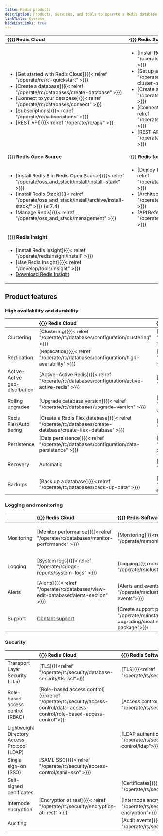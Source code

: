 ```yaml
---
title: Redis products
description: Products, services, and tools to operate a Redis database.
linkTitle: Operate
hideListLinks: true
---
```


| {{<color-bubble color="bg-blue-bubble">}} Redis Cloud | {{<color-bubble color="bg-yellow-bubble">}} Redis Software |
|:-----------|:--------------|
| <ul><li> [Get started with Redis Cloud]({{< relref "/operate/rc/rc-quickstart" >}}) </li><li> [Create a database]({{< relref "/operate/rc/databases/create-database" >}}) </li><li> [Connect to your database]({{< relref "/operate/rc/databases/connect" >}}) </li><li> [Subscriptions]({{< relref "/operate/rc/subscriptions" >}}) </li><li>[REST API]({{< relref "/operate/rc/api/" >}})</li></ul> | <ul><li> [Install Redis Software]({{< relref "/operate/rs/installing-upgrading" >}}) </li><li> [Set up a new cluster]({{< relref "/operate/rs/clusters/new-cluster-setup" >}}) </li><li> [Create a database]({{< relref "/operate/rs/databases/create" >}}) </li><li> [Connect to your database]({{< relref "/operate/rs/databases/connect" >}}) </li><li>[REST API]({{< relref "/operate/rs/references/rest-api/" >}})</li></ul> |
| {{<color-bubble color="bg-purple-bubble">}} **Redis Open Source** | {{<color-bubble color="bg-gray-bubble">}} **Redis for Kubernetes** |
| <ul><li> [Install Redis 8 in Redis Open Source]({{< relref "/operate/oss_and_stack/install/install-stack" >}}) </li><li> [Install Redis Stack]({{< relref "/operate/oss_and_stack/install/archive/install-stack/" >}}) (&#8804; 7.4) </li><li> [Manage Redis]({{< relref "/operate/oss_and_stack/management" >}}) </li></ul> | <ul><li> [Deploy Redis for Kubernetes]({{< relref "/operate/kubernetes/deployment" >}}) </li><li> [Architecture]({{< relref "/operate/kubernetes/architecture" >}}) </li><li> [API Reference]({{< relref "/operate/kubernetes/reference" >}}) </li></ul> |
| {{<color-bubble color="bg-red-bubble">}} **Redis Insight** | |
| <ul><li> [Install Redis Insight]({{< relref "/operate/redisinsight/install" >}}) </li><li> [Use Redis Insight]({{< relref "/develop/tools/insight" >}}) </li><li> [Download Redis Insight](https://redis.io/downloads/#insight) </li></ul> | |

## Product features

### High availability and durability

<!-- | Feature | RC        | RS         | Open Source       | K8s          | -->
| | <nobr>{{<color-bubble color="bg-blue-bubble">}} Redis</nobr> Cloud | <nobr>{{<color-bubble color="bg-yellow-bubble">}} Redis</nobr> Software | <nobr>{{<color-bubble color="bg-purple-bubble">}} Redis</nobr> Open Source | <nobr>{{<color-bubble color="bg-gray-bubble">}} Redis for</nobr> Kubernetes |
|:-----------|:--------------|:-----------|:--------------|:--------------|
| Clustering | [Clustering]({{< relref "/operate/rc/databases/configuration/clustering" >}}) | [Clustering]({{<relref "/operate/rs/databases/durability-ha/clustering">}}) | [Scale with Redis Cluster]({{< relref "/operate/oss_and_stack/management/scaling" >}}) | [Redis Enterprise clusters (REC)]({{<relref "/operate/kubernetes/re-clusters">}}) |
| Replication | [Replication]({{< relref "/operate/rc/databases/configuration/high-availability" >}}) | [Replication]({{<relref "/operate/rs/databases/durability-ha/replication">}}) | [Replication]({{< relref "/operate/oss_and_stack/management/replication" >}}) | [Create replica databases]({{<relref "/operate/kubernetes/re-databases/replica-redb/">}})|
| Active-Active geo-distribution | [Active-Active Redis]({{< relref "/operate/rc/databases/configuration/active-active-redis" >}}) | [Active-Active Redis]({{<relref "/operate/rs/databases/active-active">}}) |  | [Active-Active databases]({{<relref "/operate/kubernetes/active-active/">}}) |
| Rolling upgrades | [Upgrade database version]({{< relref "/operate/rc/databases/upgrade-version" >}}) | [Upgrade Redis Software]({{<relref "/operate/rs/installing-upgrading/upgrading">}}) |  | [Upgrade Redis for K8s]({{<relref "/operate/kubernetes/upgrade/">}}) |
| Redis Flex/Auto tiering | [Create a Redis Flex database]({{< relref "/operate/rc/databases/create-database/create-flex-database" >}}) | [Auto Tiering]({{<relref "/operate/rs/databases/auto-tiering">}}) |  | [Auto Tiering]({{<relref "/operate/kubernetes/re-clusters/auto-tiering/">}}) |
| Persistence | [Data persistence]({{< relref "/operate/rc/databases/configuration/data-persistence" >}}) | [Persistence]({{<relref "/operate/rs/databases/configure/database-persistence">}}) | [Persistence]({{< relref "/operate/oss_and_stack/management/replication" >}}) | [Persistence volumes]({{<relref "/operate/kubernetes/recommendations/persistent-volumes/">}})|
| Recovery | Automatic | [Recover cluster]({{<relref "/operate/rs/clusters/cluster-recovery">}}) | [Manual failover]({{< relref "/operate/oss_and_stack/management/scaling#manual-failover" >}}) | [Cluster recovery]({{<relref "/operate/kubernetes/re-clusters/cluster-recovery/">}}) |
| Backups | [Back up a database]({{< relref "/operate/rc/databases/back-up-data" >}}) | [Schedule backups]({{<relref "/operate/rs/databases/import-export/schedule-backups">}}) | [Persistence]({{< relref "/operate/oss_and_stack/management/replication" >}}) | [REDB spec.backup]({{<relref "/operate/kubernetes/reference/api/redis_enterprise_database_api/#specbackup">}}) |

### Logging and monitoring

<!-- | Feature | RC        | RS         | Open Source       | K8s          | -->
| | <nobr>{{<color-bubble color="bg-blue-bubble">}} Redis</nobr> Cloud | <nobr>{{<color-bubble color="bg-yellow-bubble">}} Redis</nobr> Software | <nobr>{{<color-bubble color="bg-purple-bubble">}} Redis</nobr> Open Source | <nobr>{{<color-bubble color="bg-gray-bubble">}} Redis for</nobr> Kubernetes |
|:-----------|:--------------|:-----------|:--------------|:--------------|
| Monitoring | [Monitor performance]({{< relref "/operate/rc/databases/monitor-performance" >}}) | [Monitoring]({{<relref "/operate/rs/monitoring">}}) | [INFO]({{< relref "/commands/info" >}}), [MONITOR]({{< relref "/commands/monitor" >}}), and [LATENCY DOCTOR]({{< relref "/commands/latency-doctor" >}})<br/>[Analysis with Redis Insight]({{< relref "/develop/tools/insight#database-analysis" >}}) | [Export metrics to Prometheus]({{<relref "/operate/kubernetes/re-clusters/connect-prometheus-operator/">}}) |
| Logging | [System logs]({{< relref "/operate/rc/logs-reports/system-logs" >}}) | [Logging]({{<relref "/operate/rs/clusters/logging">}}) | `/var/log/redis/redis.log`<br/>[SLOWLOG]({{< relref "/commands/slowlog" >}})<br/>[Keyspace notifications]({{< relref "/develop/pubsub/keyspace-notifications" >}}) | [Logs]({{<relref "/operate/kubernetes/logs/">}}) |
| Alerts | [Alerts]({{< relref "/operate/rc/databases/view-edit-database#alerts-section" >}}) | [Alerts and events]({{<relref "/operate/rs/clusters/logging/alerts-events">}}) | [Pub/sub with Redis Sentinel]({{< relref "/operate/oss_and_stack/management/sentinel#pubsub-messages" >}}) | [REDB alertSettings]({{<relref "/operate/kubernetes/reference/api/redis_enterprise_database_api/#specalertsettings">}}) |
| Support | [Contact support](https://redis.io/support/) | [Create support package]({{<relref "/operate/rs/installing-upgrading/creating-support-package">}}) |  | [Contact support](https://redis.io/support/) |

### Security

<!-- | Feature | RC        | RS         | Open Source       | K8s          | -->
| | <nobr>{{<color-bubble color="bg-blue-bubble" >}} Redis</nobr> Cloud | <nobr>{{<color-bubble color="bg-yellow-bubble">}} Redis</nobr> Software | <nobr>{{<color-bubble color="bg-purple-bubble">}} Redis</nobr> Open Source | <nobr><div class="h-3 w-3 rounded-md border border-redis-pen-600 inline-block mr-1" style="background-color: #8A99A0"></div> Redis for</nobr> Kubernetes |
|:-----------|:--------------|:-----------|:--------------|:--------------|
| Transport Layer Security (TLS) | [TLS]({{<relref "/operate/rc/security/database-security/tls-ssl">}}) | [TLS]({{<relref "/operate/rs/security/encryption/tls">}}) | [TLS]({{< relref "/operate/oss_and_stack/management/security/encryption" >}}) | [REDB tlsMode]({{<relref "/operate/kubernetes/reference/api/redis_enterprise_database_api/#spec">}}) |
| Role-based access control (RBAC) | [Role-based access control]({{<relref "/operate/rc/security/access-control/data-access-control/role-based-access-control">}}) | [Access control]({{<relref "/operate/rs/security/access-control">}}) | [Access control list]({{< relref "/operate/oss_and_stack/management/security/acl" >}}) | [REC credentials]({{<relref "/operate/kubernetes/security/manage-rec-credentials/">}}) |
| Lightweight Directory Access Protocol (LDAP) |  | [LDAP authentication]({{<relref "/operate/rs/security/access-control/ldap">}}) |  | [Enable LDAP]({{<relref "/operate/kubernetes/security/ldap/">}}) |
| Single sign-on (SSO) | [SAML SSO]({{< relref "/operate/rc/security/access-control/saml-sso" >}}) |  |  |  |
| Self-signed certificates |  | [Certificates]({{<relref "/operate/rs/security/certificates">}}) | [Certificate configuration]({{< relref "/operate/oss_and_stack/management/security/encryption#certificate-configuration" >}}) | [REC certificates]({{<relref "operate/kubernetes/security/manage-rec-certificates/">}}) |
| Internode encryption | [Encryption at rest]({{< relref "/operate/rc/security/encryption-at-rest" >}}) | [Internode encryption]({{<relref "/operate/rs/security/encryption/internode-encryption">}}) |  | [Enable internode encryption]({{<relref "operate/kubernetes/security/internode-encryption/">}}) |
| Auditing |  | [Audit events]({{<relref "/operate/rs/security/audit-events">}}) | [Keyspace notifications]({{< relref "/develop/pubsub/keyspace-notifications" >}}) |  |

